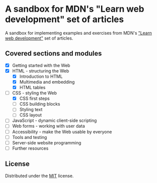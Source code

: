 # A sandbox for MDN's "Learn web development" set of articles

A sandbox for implementing examples and exercises
 from MDN's ["Learn web development"](https://developer.mozilla.org/en-US/docs/Learn)
  set of articles.

## Covered sections and modules

* [x] Getting started with the Web
* [x] HTML - structuring the Web
  - [x] Introduction to HTML
  - [x] Multimedia and embedding
  - [x] HTML tables
* [ ] CSS - styling the Web
  - [x] CSS first steps
  - [ ] CSS building blocks
  - [ ] Styling text
  - [ ] CSS layout
* [ ] JavaScript - dynamic client-side scripting
* [ ] Web forms - working with user data
* [ ] Accessibility - make the Web usable by everyone
* [ ] Tools and testing
* [ ] Server-side website programming
* [ ] Further resources

## License

Distributed under the [MIT](https://choosealicense.com/licenses/mit/) license.  
